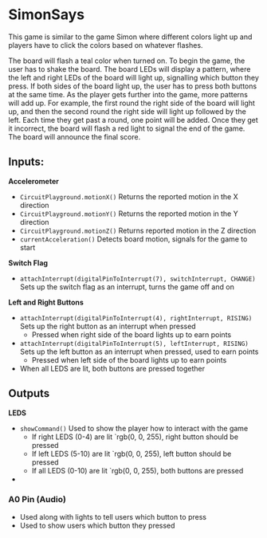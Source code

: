 # SimonSays
This game is similar to the game Simon where different colors light up and players have to click the colors based on whatever flashes. 

The board will flash a teal color when turned on. To begin the game, the user has to shake the board. The board LEDs will display a pattern, where the left and right LEDs of the board will light up, signalling which button they press. If both sides of the board light up, the user has to press both buttons at the same time. As the player gets further into the game, more patterns will add up. For example, the first round the right side of the board will light up, and then the second round the right side will light up followed by the left.  Each time they get past a round, one point will be added. Once they get it incorrect, the board will flash a red light to signal the end of the game. The board will announce the final score. 

## Inputs: 
**Accelerometer** 
- `CircuitPlayground.motionX()` Returns the reported motion in the X direction
- `CircuitPlayground.motionY()` Returns the reported motion in the Y direction
- `CircuitPlayground.motionZ()` Returns reported motion in the Z direction
- `currentAcceleration()` Detects board motion, signals for the game to start

**Switch Flag**
- `attachInterrupt(digitalPinToInterrupt(7), switchInterrupt, CHANGE)` Sets up the switch flag as an interrupt, turns the game off and on

**Left and Right Buttons**
- `attachInterrupt(digitalPinToInterrupt(4), rightInterrupt, RISING)` Sets up the right button as an interrupt when pressed
  -   Pressed when right side of the board lights up to earn points
- `attachInterrupt(digitalPinToInterrupt(5), leftInterrupt, RISING)` Sets up the left button as an interrupt when pressed, used to earn points
  - Pressed when left side of the board lights up to earn points
- When all LEDS are lit, both buttons are pressed together
  
## Outputs
**LEDS**
- `showCommand()` Used to show the player how to interact with the game
  - If right LEDS (0-4) are lit `rgb(0, 0, 255), right button should be pressed
  - If left LEDS (5-10) are lit `rgb(0, 0, 255), left button should be pressed
  - If all LEDS (0-10) are lit `rgb(0, 0, 255), both buttons are pressed
- 

### A0 Pin (Audio)
* Used along with lights to tell users which button to press
* Used to show users which button they pressed
